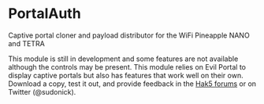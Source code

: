 # PortalAuth
Captive portal cloner and payload distributor for the WiFi Pineapple NANO and TETRA

This module is still in development and some features are not available although the controls may be present.  This module relies on Evil Portal to display captive portals but also has features that work well on their own.  Download a copy, test it out, and provide feedback in the [Hak5 forums](https://forums.hak5.org/index.php?/topic/37448-portal-auth/) or on Twitter (@sudonick).
